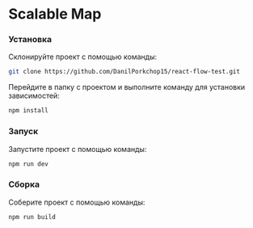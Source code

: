# Scalable Map

### Установка

Склонируйте проект с помощью команды:
```bash
git clone https://github.com/DanilPorkchop15/react-flow-test.git
```

Перейдите в папку с проектом и выполните команду для установки зависимостей:
```bash
npm install
```

### Запуск

Запустите проект с помощью команды:
```bash
npm run dev
```

### Сборка

Соберите проект с помощью команды:  
```bash
npm run build
```
